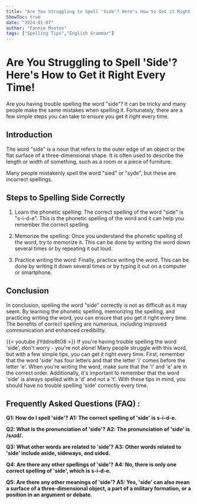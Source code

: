 ```yaml
---
title: "Are You Struggling to Spell 'Side'? Here's How to Get it Right Every Time!"
ShowToc: true 
date: "2024-01-07"
author: "Fannie Montes" 
tags: ["Spelling Tips","English Grammar"]
---
```

# Are You Struggling to Spell 'Side'? Here's How to Get it Right Every Time!

Are you having trouble spelling the word "side"? It can be tricky and many people make the same mistakes when spelling it. Fortunately, there are a few simple steps you can take to ensure you get it right every time. 

## Introduction

The word "side" is a noun that refers to the outer edge of an object or the flat surface of a three-dimensional shape. It is often used to describe the length or width of something, such as a room or a piece of furniture. 

Many people mistakenly spell the word "sied" or "syde", but these are incorrect spellings.

## Steps to Spelling Side Correctly

1. Learn the phonetic spelling: The correct spelling of the word "side" is "s-i-d-e". This is the phonetic spelling of the word and it can help you remember the correct spelling.

2. Memorize the spelling: Once you understand the phonetic spelling of the word, try to memorize it. This can be done by writing the word down several times or by repeating it out loud.

3. Practice writing the word: Finally, practice writing the word. This can be done by writing it down several times or by typing it out on a computer or smartphone.

## Conclusion

In conclusion, spelling the word "side" correctly is not as difficult as it may seem. By learning the phonetic spelling, memorizing the spelling, and practicing writing the word, you can ensure that you get it right every time. The benefits of correct spelling are numerous, including improved communication and enhanced credibility.

{{< youtube jIYddns8tO8 >}} 
If you're having trouble spelling the word 'side', don't worry - you're not alone! Many people struggle with this word, but with a few simple tips, you can get it right every time. First, remember that the word 'side' has four letters and that the letter 'i' comes before the letter 'e'. When you're writing the word, make sure that the 'i' and 'e' are in the correct order. Additionally, it's important to remember that the word 'side' is always spelled with a 'd' and not a 't'. With these tips in mind, you should have no trouble spelling 'side' correctly every time.

## Frequently Asked Questions (FAQ) :
**Q1: How do I spell 'side'?**
**A1: The correct spelling of 'side' is s-i-d-e.**

**Q2: What is the pronunciation of 'side'?**
**A2: The pronunciation of 'side' is /sʌɪd/.**

**Q3: What other words are related to 'side'?**
**A3: Other words related to 'side' include aside, sideways, and sided.**

**Q4: Are there any other spellings of 'side'?**
**A4: No, there is only one correct spelling of 'side', which is s-i-d-e.**

**Q5: Are there any other meanings of 'side'?**
**A5: Yes, 'side' can also mean a surface of a three-dimensional object, a part of a military formation, or a position in an argument or debate.**





